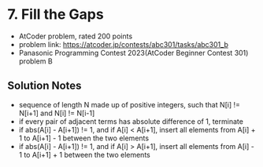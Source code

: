 # 7. Fill the Gaps

* AtCoder problem, rated 200 points
* problem link: https://atcoder.jp/contests/abc301/tasks/abc301_b
* Panasonic Programming Contest 2023(AtCoder Beginner Contest 301) problem B

## Solution Notes

* sequence of length N made up of positive integers, such that N[i] != N[i+1] and N[i] != N[i-1]
* if every pair of adjacent terms has absolute difference of 1, terminate
* if abs(A[i] - A[i+1]) != 1, and if A[i] < A[i+1], insert all elements from A[i] + 1 to A[i+1] - 1 between the two elements
* if abs(A[i] - A[i+1]) != 1, and if A[i] > A[i+1], insert all elements from A[i] - 1 to A[i+1] + 1 between the two elements